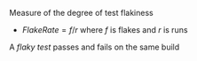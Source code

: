 Measure of the degree of test flakiness 
- $FlakeRate = f/r$ where $f$ is flakes and $r$ is runs 

A *flaky test* passes and fails on the same build 